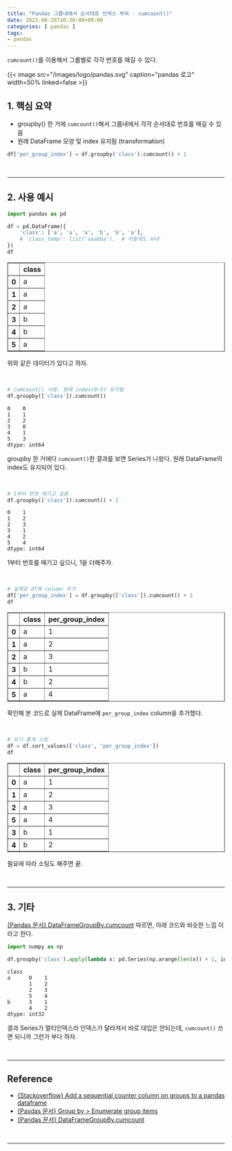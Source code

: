 ```yaml
---
title: "Pandas 그룹내에서 순서대로 인덱스 부여 - cumcount()"
date: 2023-08-26T10:30:00+09:00
categories: [ pandas ]
tags:
- pandas
---
```


`cumcount()`를 이용해서 그룹별로 각각 번호를 매길 수 있다.
<!--more-->

{{< image src="/images/logo/pandas.svg" caption="pandas 로고" width=50% linked=false >}}


## 1. 핵심 요약
- groupby() 한 거에 `cumcount()`해서 그룹내에서 각각 순서대로 번호를 매길 수 있음
- 원래 DataFrame 모양 및 index 유지됨 (transformation)

```python
df['per_group_index'] = df.groupby('class').cumcount() + 1
```
<br/>

---

## 2. 사용 예시

```python
import pandas as pd

df = pd.DataFrame({
    'class': ['a', 'a', 'a', 'b', 'b', 'a'],
    # 'class_temp': list('aaabba'),  # 이렇게도 되네
})
df
```

<div>
<style scoped>
    .dataframe tbody tr th:only-of-type {
        vertical-align: middle;
    }

    .dataframe tbody tr th {
        vertical-align: top;
    }

    .dataframe thead th {
        text-align: right;
    }
</style>
<table border="1" class="dataframe">
  <thead>
    <tr style="text-align: right;">
      <th></th>
      <th>class</th>
    </tr>
  </thead>
  <tbody>
    <tr>
      <th>0</th>
      <td>a</td>
    </tr>
    <tr>
      <th>1</th>
      <td>a</td>
    </tr>
    <tr>
      <th>2</th>
      <td>a</td>
    </tr>
    <tr>
      <th>3</th>
      <td>b</td>
    </tr>
    <tr>
      <th>4</th>
      <td>b</td>
    </tr>
    <tr>
      <th>5</th>
      <td>a</td>
    </tr>
  </tbody>
</table>
</div>


위와 같은 데이터가 있다고 하자.

<br/>

```python
# cumcount() 사용. 원래 index(0~5) 유지됨
df.groupby(['class']).cumcount()
```

    0    0
    1    1
    2    2
    3    0
    4    1
    5    3
    dtype: int64


groupby 한 거에다 `cumcount()`한 결과를 보면 Series가 나왔다. 원래 DataFrame의 index도 유지되어 있다.

<br/>

```python
# 1부터 번호 매기고 싶음
df.groupby(['class']).cumcount() + 1
```

    0    1
    1    2
    2    3
    3    1
    4    2
    5    4
    dtype: int64

1부터 번호를 매기고 싶으니, 1을 더해주자.

<br/>

```python
# 실제로 df에 column 추가
df['per_group_index'] = df.groupby(['class']).cumcount() + 1
df
```

<div>
<style scoped>
    .dataframe tbody tr th:only-of-type {
        vertical-align: middle;
    }

    .dataframe tbody tr th {
        vertical-align: top;
    }

    .dataframe thead th {
        text-align: right;
    }
</style>
<table border="1" class="dataframe">
  <thead>
    <tr style="text-align: right;">
      <th></th>
      <th>class</th>
      <th>per_group_index</th>
    </tr>
  </thead>
  <tbody>
    <tr>
      <th>0</th>
      <td>a</td>
      <td>1</td>
    </tr>
    <tr>
      <th>1</th>
      <td>a</td>
      <td>2</td>
    </tr>
    <tr>
      <th>2</th>
      <td>a</td>
      <td>3</td>
    </tr>
    <tr>
      <th>3</th>
      <td>b</td>
      <td>1</td>
    </tr>
    <tr>
      <th>4</th>
      <td>b</td>
      <td>2</td>
    </tr>
    <tr>
      <th>5</th>
      <td>a</td>
      <td>4</td>
    </tr>
  </tbody>
</table>
</div>

확인해 본 코드로 실제 DataFrame에 `per_group_index` column을 추가했다.

<br/>

```python
# 보기 좋게 소팅
df = df.sort_values(['class', 'per_group_index'])
df
```

<div>
<style scoped>
    .dataframe tbody tr th:only-of-type {
        vertical-align: middle;
    }

    .dataframe tbody tr th {
        vertical-align: top;
    }

    .dataframe thead th {
        text-align: right;
    }
</style>
<table border="1" class="dataframe">
  <thead>
    <tr style="text-align: right;">
      <th></th>
      <th>class</th>
      <th>per_group_index</th>
    </tr>
  </thead>
  <tbody>
    <tr>
      <th>0</th>
      <td>a</td>
      <td>1</td>
    </tr>
    <tr>
      <th>1</th>
      <td>a</td>
      <td>2</td>
    </tr>
    <tr>
      <th>2</th>
      <td>a</td>
      <td>3</td>
    </tr>
    <tr>
      <th>5</th>
      <td>a</td>
      <td>4</td>
    </tr>
    <tr>
      <th>3</th>
      <td>b</td>
      <td>1</td>
    </tr>
    <tr>
      <th>4</th>
      <td>b</td>
      <td>2</td>
    </tr>
  </tbody>
</table>
</div>

필요에 따라 소팅도 해주면 끝.

<br/>

---

## 3. 기타
[{Pandas 문서} DataFrameGroupBy.cumcount](https://pandas.pydata.org/pandas-docs/stable/reference/api/pandas.core.groupby.DataFrameGroupBy.cumcount.html#pandas.core.groupby.DataFrameGroupBy.cumcount) 따르면, 아래 코드와 비슷한 느낌 이라고 한다.



```python
import numpy as np

df.groupby('class').apply(lambda x: pd.Series(np.arange(len(x)) + 1, index=x.index))
```

    class   
    a      0    1
           1    2
           2    3
           5    4
    b      3    1
           4    2
    dtype: int32


결과 Series가 멀티인덱스라 인덱스가 달라져서 바로 대입은 안되는데, `cumcount()` 쓰면 되니까 그런가 부다 하자.





<br/>

---

## Reference
- [{Stackoverflow} Add a sequential counter column on groups to a pandas dataframe](https://stackoverflow.com/a/23435320)
- [{Pasdas 문서} Group by > Enumerate group items](https://pandas.pydata.org/pandas-docs/stable/user_guide/groupby.html#enumerate-group-items)
- [{Pandas 문서} DataFrameGroupBy.cumcount](https://pandas.pydata.org/pandas-docs/stable/reference/api/pandas.core.groupby.DataFrameGroupBy.cumcount.html#pandas.core.groupby.DataFrameGroupBy.cumcount)

<br/>

---
